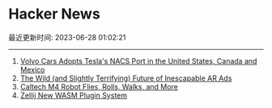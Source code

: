 # Hacker News

最近更新时间: 2023-06-28 01:02:21

--- 
1. [Volvo Cars Adopts Tesla's NACS Port in the United States, Canada and Mexico](https://www.media.volvocars.com/global/en-gb/media/pressreleases/316416/electric-volvo-car-drivers-will-get-access-to-12000-tesla-superchargers-across-the-united-states-can) 
2. [The Wild (and Slightly Terrifying) Future of Inescapable AR Ads](https://beyondthescreen.substack.com/p/the-wild-and-slightly-terrifying) 
3. [Caltech M4 Robot Flies, Rolls, Walks, and More](https://www.caltech.edu/about/news/new-bioinspired-robot-flies-rolls-walks-and-more) 
4. [Zellij New WASM Plugin System](https://zellij.dev/news/new-plugin-system/) 
